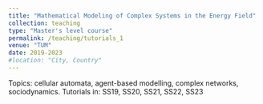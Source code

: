 ```yaml
---
title: "Mathematical Modeling of Complex Systems in the Energy Field"
collection: teaching
type: "Master's level course"
permalink: /teaching/tutorials_1
venue: "TUM"
date: 2019-2023
#location: "City, Country"
---
```


Topics: cellular automata, agent-based modelling, complex networks, sociodynamics.
Tutorials in: SS19, SS20, SS21, SS22, SS23
